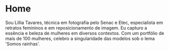 # Home

Sou Lillia Tavares, técnica em fotografia pelo Senac e Etec, especialista em retratos femininos e em reposicionamento de imagem. Eu capturo a essência e beleza de mulheres em diversos contextos. Com um portfólio de mais de 100 mulheres, celebro a singularidade das modelos sob o lema 'Somos rainhas'.